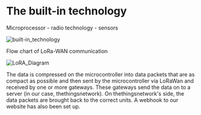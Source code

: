 # The built-in technology

Microprocessor - radio technology - sensors

![built-in\_technology](https://github.com/user-attachments/assets/3443c237-ca56-410a-9b16-7c35d4bdc1d5)

Flow chart of LoRa-WAN communication

![LoRA\_Diagram](https://github.com/user-attachments/assets/667ba13e-696b-40a9-9843-bbebb8bced74)


The data is compressed on the microcontroller into data packets that are as compact as possible and then sent by the microcontroller via LoRaWan and received by one or more gateways. These gateways send the data on to a server (in our case, thethingsnetwork). On thethingsnetwork's side, the data packets are brought back to the correct units. A webhook to our website has also been set up.
